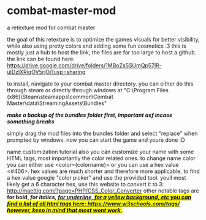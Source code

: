 # combat-master-mod
a retexture mod for combat master

the goal of this retexture is to optimize the games visuals for better visibility, while also using pretty colors and adding some fun cosmetics :3 
this is mostly just a hub to host the link, the files are far too large to host a github. the link can be found here: https://drive.google.com/drive/folders/1MBoZs5SUmQp57lR-ulDzlXRiqOV5rjOi?usp=sharing

to install, navigate to your combat master directory. you can either do this through steam or directly through windows at "C:\Program Files (x86)\Steam\steamapps\common\Combat Master\data\StreamingAssets\Bundles"

_**make a backup of the bundles folder first, important asf incase something breaks**_

simply drag the mod files into the bundles folder and select "replace" when prompted by windows.
now you can start the game and youre done :D


name customization tutorial also
you can customize your name with some HTML tags, most importantly the color related ones. 
to change name color you can either use <color=(colorname)> or you can use a hex value <#406>. 
hex values are much shorter and therefore more applicable, to find a hex value google "color picker" and use the provided tool. youll most likely get a 6 character hex, use this website to convert it to 3: http://maettig.com/?page=PHP/CSS_Color_Converter
other notable tags are <b> for bold, <i> for italics, <u> for underline, <mark> for a yellow background, etc
you can find a list of all html tags here: https://www.w3schools.com/tags/ however, keep in mind that most wont work.
